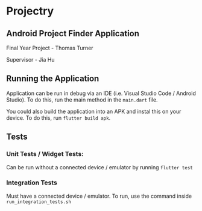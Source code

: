 # Projectry
## Android Project Finder Application

Final Year Project - Thomas Turner

Supervisor - Jia Hu

## Running the Application
Application can be run in debug via an IDE (i.e. Visual Studio Code / Android Studio). To do this, run the main method in the `main.dart` file.

You could also build the application into an APK and instal this on your device. To do this, run `flutter build apk`.

## Tests
### Unit Tests / Widget Tests:
Can be run without a connected device / emulator by running `flutter test`

### Integration Tests
Must have a connected device / emulator. To run, use the command inside `run_integration_tests.sh`
